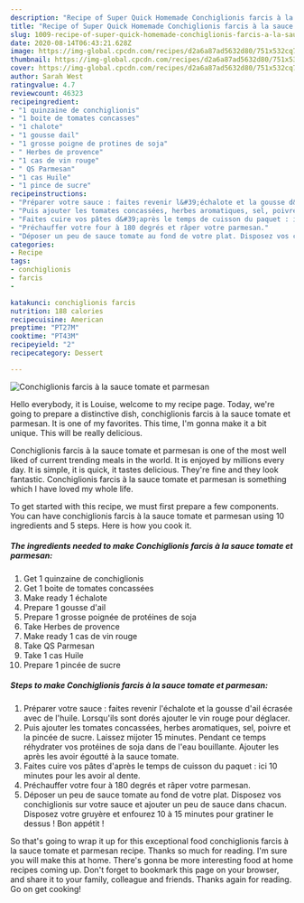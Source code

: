 ```yaml
---
description: "Recipe of Super Quick Homemade Conchiglionis farcis à la sauce tomate et parmesan"
title: "Recipe of Super Quick Homemade Conchiglionis farcis à la sauce tomate et parmesan"
slug: 1009-recipe-of-super-quick-homemade-conchiglionis-farcis-a-la-sauce-tomate-et-parmesan
date: 2020-08-14T06:43:21.628Z
image: https://img-global.cpcdn.com/recipes/d2a6a87ad5632d80/751x532cq70/conchiglionis-farcis-a-la-sauce-tomate-et-parmesan-photo-principale-de-la-recette.jpg
thumbnail: https://img-global.cpcdn.com/recipes/d2a6a87ad5632d80/751x532cq70/conchiglionis-farcis-a-la-sauce-tomate-et-parmesan-photo-principale-de-la-recette.jpg
cover: https://img-global.cpcdn.com/recipes/d2a6a87ad5632d80/751x532cq70/conchiglionis-farcis-a-la-sauce-tomate-et-parmesan-photo-principale-de-la-recette.jpg
author: Sarah West
ratingvalue: 4.7
reviewcount: 46323
recipeingredient:
- "1 quinzaine de conchiglionis"
- "1 boite de tomates concasses"
- "1 chalote"
- "1 gousse dail"
- "1 grosse poigne de protines de soja"
- " Herbes de provence"
- "1 cas de vin rouge"
- " QS Parmesan"
- "1 cas Huile"
- "1 pince de sucre"
recipeinstructions:
- "Préparer votre sauce : faites revenir l&#39;échalote et la gousse d&#39;ail écrasée avec de l&#39;huile. Lorsqu&#39;ils sont dorés ajouter le vin rouge pour déglacer."
- "Puis ajouter les tomates concassées, herbes aromatiques, sel, poivre et la pincée de sucre. Laissez mijoter 15 minutes. Pendant ce temps réhydrater vos protéines de soja dans de l&#39;eau bouillante. Ajouter les après les avoir égoutté à la sauce tomate."
- "Faites cuire vos pâtes d&#39;après le temps de cuisson du paquet : ici 10 minutes pour les avoir al dente."
- "Préchauffer votre four à 180 degrés et râper votre parmesan."
- "Déposer un peu de sauce tomate au fond de votre plat. Disposez vos conchiglionis sur votre sauce et ajouter un peu de sauce dans chacun. Disposez votre gruyère et enfourez 10 à 15 minutes pour gratiner le dessus ! Bon appétit !"
categories:
- Recipe
tags:
- conchiglionis
- farcis
- 

katakunci: conchiglionis farcis  
nutrition: 188 calories
recipecuisine: American
preptime: "PT27M"
cooktime: "PT43M"
recipeyield: "2"
recipecategory: Dessert

---
```



![Conchiglionis farcis à la sauce tomate et parmesan](https://img-global.cpcdn.com/recipes/d2a6a87ad5632d80/751x532cq70/conchiglionis-farcis-a-la-sauce-tomate-et-parmesan-photo-principale-de-la-recette.jpg)

Hello everybody, it is Louise, welcome to my recipe page. Today, we're going to prepare a distinctive dish, conchiglionis farcis à la sauce tomate et parmesan. It is one of my favorites. This time, I'm gonna make it a bit unique. This will be really delicious.

Conchiglionis farcis à la sauce tomate et parmesan is one of the most well liked of current trending meals in the world. It is enjoyed by millions every day. It is simple, it is quick, it tastes delicious. They're fine and they look fantastic. Conchiglionis farcis à la sauce tomate et parmesan is something which I have loved my whole life.




To get started with this recipe, we must first prepare a few components. You can have conchiglionis farcis à la sauce tomate et parmesan using 10 ingredients and 5 steps. Here is how you cook it.

<!--inarticleads1-->

##### The ingredients needed to make Conchiglionis farcis à la sauce tomate et parmesan:

1. Get 1 quinzaine de conchiglionis
1. Get 1 boite de tomates concassées
1. Make ready 1 échalote
1. Prepare 1 gousse d&#39;ail
1. Prepare 1 grosse poignée de protéines de soja
1. Take  Herbes de provence
1. Make ready 1 cas de vin rouge
1. Take  QS Parmesan
1. Take 1 cas Huile
1. Prepare 1 pincée de sucre




<!--inarticleads2-->

##### Steps to make Conchiglionis farcis à la sauce tomate et parmesan:

1. Préparer votre sauce : faites revenir l&#39;échalote et la gousse d&#39;ail écrasée avec de l&#39;huile. Lorsqu&#39;ils sont dorés ajouter le vin rouge pour déglacer.
1. Puis ajouter les tomates concassées, herbes aromatiques, sel, poivre et la pincée de sucre. Laissez mijoter 15 minutes. Pendant ce temps réhydrater vos protéines de soja dans de l&#39;eau bouillante. Ajouter les après les avoir égoutté à la sauce tomate.
1. Faites cuire vos pâtes d&#39;après le temps de cuisson du paquet : ici 10 minutes pour les avoir al dente.
1. Préchauffer votre four à 180 degrés et râper votre parmesan.
1. Déposer un peu de sauce tomate au fond de votre plat. Disposez vos conchiglionis sur votre sauce et ajouter un peu de sauce dans chacun. Disposez votre gruyère et enfourez 10 à 15 minutes pour gratiner le dessus ! Bon appétit !




So that's going to wrap it up for this exceptional food conchiglionis farcis à la sauce tomate et parmesan recipe. Thanks so much for reading. I'm sure you will make this at home. There's gonna be more interesting food at home recipes coming up. Don't forget to bookmark this page on your browser, and share it to your family, colleague and friends. Thanks again for reading. Go on get cooking!
